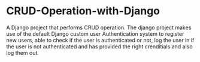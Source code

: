 # CRUD-Operation-with-Django
A Django project that performs CRUD operation. The django project makes use of the default Django custom user Authentication system
to register new users, able to check if the user is authenticated or not, log the user in if the user is not authenticated and has provided
the right crenditials and also log them out.
